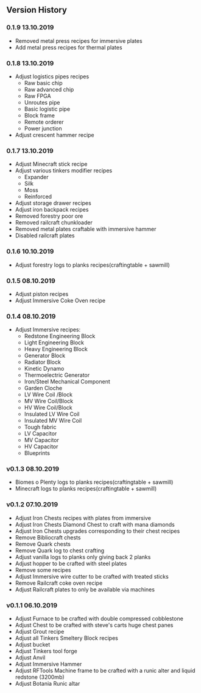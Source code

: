 ## Version History

### 0.1.9 13.10.2019
- Removed metal press recipes for immersive plates
- Add metal press recipes for thermal plates

### 0.1.8 13.10.2019
- Adjust logistics pipes recipes
  - Raw basic chip
  - Raw advanced chip
  - Raw FPGA
  - Unroutes pipe
  - Basic logistic pipe
  - Block frame
  - Remote orderer
  - Power junction
- Adjust crescent hammer recipe

### 0.1.7 13.10.2019
- Adjust Minecraft stick recipe
- Adjust various tinkers modifier recipes
  - Expander
  - Silk
  - Moss
  - Reinforced
- Adjust storage drawer recipes
- Adjust iron backpack recipes
- Removed forestry poor ore
- Removed railcraft chunkloader
- Removed metal plates craftable with immersive hammer
- Disabled railcraft plates

### 0.1.6 10.10.2019
- Adjust forestry logs to planks recipes(craftingtable + sawmill)

### 0.1.5 08.10.2019
- Adjust piston recipes
- Adjust Immersive Coke Oven recipe

### 0.1.4 08.10.2019
- Adjust Immersive recipes:
  - Redstone Engineering Block
  - Light Engineering Block   
  - Heavy Engineering Block
  - Generator Block   
  - Radiator Block
  - Kinetic Dynamo
  - Thermoelectric Generator
  - Iron/Steel Mechanical Component
  - Garden Cloche
  - LV Wire Coil /Block
  - MV Wire Coil/Block
  - HV Wire Coil/Block
  - Insulated LV Wire Coil
  - Insulated MV Wire Coil
  - Tough fabric
  - LV Capacitor
  - MV Capacitor
  - HV Capacitor
  - Blueprints

### v0.1.3 08.10.2019
- Biomes o Plenty logs to planks recipes(craftingtable + sawmill)
- Minecraft logs to planks recipes(craftingtable + sawmill)

### v0.1.2 07.10.2019
- Adjust Iron Chests recipes with plates from immersive
- Adjust Iron Chests Diamond Chest to craft with mana diamonds
- Adjust Iron Chests upgrades corresponding to their chest recipes
- Remove Bibliocraft chests
- Remove Quark chests
- Remove Quark log to chest crafting
- Adjust vanilla logs to planks only giving back 2 planks
- Adjust hopper to be crafted with steel plates
- Remove some recipes
- Adjust Immersive wire cutter to be crafted with treated sticks
- Remove Railcraft coke oven recipe
- Adjust Railcraft plates to only be available via machines

### v0.1.1 06.10.2019
- Adjust Furnace to be crafted with double compressed cobblestone
- Adjust Chest to be crafted with steve's carts huge chest panes
- Adjust Grout recipe
- Adjust all Tinkers Smeltery Block recipes
- Adjust bucket
- Adjust Tinkers tool forge
- Adjust Anvil
- Adjust Immersive Hammer
- Adjust RFTools Machine frame to be crafted with a runic alter and liquid redstone (3200mb)
- Adjust Botania Runic altar
